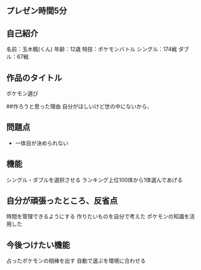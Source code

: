 ## プレゼン時間5分

## 自己紹介

名前：玉木楓(くん)
年齢：12歳
特技：ポケモンバトル
シングル：174戦
ダブル：67戦

## 作品のタイトル
ポケモン選び

##作ろうと思った理由
自分がほしいけど世の中にないから、

## 問題点
- 一体目が決められない

## 機能
シングル・ダブルを選択させる
ランキング上位100体から1体選んであげる

## 自分が頑張ったところ、反省点
時間を管理できるようにする
作りたいものを自分で考えた
ポケモンの知識を活用した

## 今後つけたい機能
占ったポケモンの相棒を出す
自動で選ぶを環境に合わせる